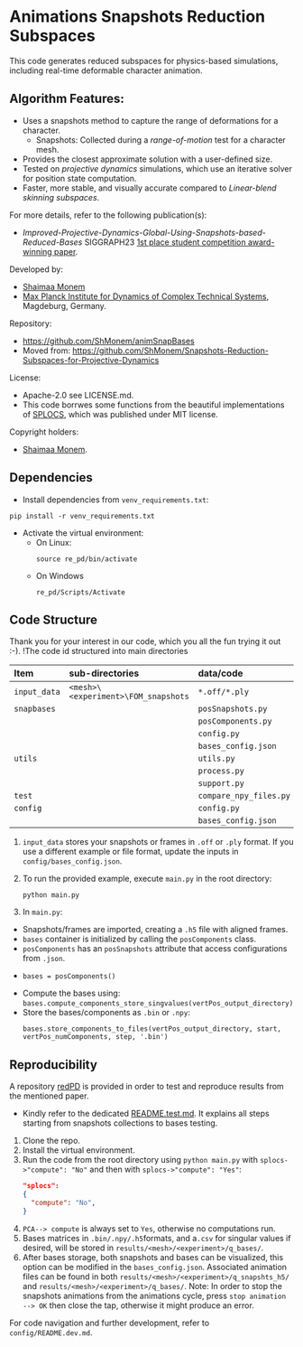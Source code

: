 # Animations Snapshots Reduction Subspaces

This code generates reduced subspaces for physics-based simulations, including real-time deformable character animation.

## Algorithm Features:
- Uses a snapshots method to capture the range of deformations for a character.
  - Snapshots: Collected during a *range-of-motion* test for a character mesh.
- Provides the closest approximate solution with a user-defined size.
- Tested on *projective dynamics* simulations, which use an iterative solver for position state computation.
- Faster, more stable, and visually accurate compared to *Linear-blend skinning subspaces*.

For more details, refer to the following publication(s):
- *Improved-Projective-Dynamics-Global-Using-Snapshots-based-Reduced-Bases* SIGGRAPH23 [1st place student competition award-winning paper](https://dl.acm.org/doi/10.1145/3588028.3603665).

Developed by:
- [Shaimaa Monem](https://orcid.org/0009-0008-4038-3452)
- [Max Planck Institute for Dynamics of Complex Technical Systems](https://www.mpi-magdeburg.mpg.de/2316/en), Magdeburg, Germany.

Repository:
- https://github.com/ShMonem/animSnapBases
- Moved from: https://github.com/ShMonem/Snapshots-Reduction-Subspaces-for-Projective-Dynamics

License:
- Apache-2.0 see LICENSE.md.
- This code borrwes some functions from the beautiful implementations of [SPLOCS](https://github.com/tneumann/splocs), which was published under MIT license.

Copyright holders:
- [Shaimaa Monem](https://orcid.org/0009-0008-4038-3452).

## Dependencies
- Install dependencies from `venv_requirements.txt`:
````commandline
pip install -r venv_requirements.txt 
````
- Activate the virtual environment:
  - On Linux:
    ````commandline
    source re_pd/bin/activate
    ````
  - On Windows
    ````commandline
    re_pd/Scripts/Activate
    ````

## Code Structure
Thank you for your interest in our code, which you all the fun trying it out :-). !The code id structured into main directories

| Item         | sub-directories                       | data/code                |
|:-------------|:--------------------------------------|:-------------------------|
| `input_data` | ``<mesh>\<experiment>\FOM_snapshots`` | ``*.off/*.ply``          |
| `snapbases`  |                                       | ``posSnapshots.py``      |
|              |                                       | ``posComponents.py``     |
|              |                                       | ``config.py ``           |
|              |                                       | ``bases_config.json``    |
| ``utils``    |                                       | ``utils.py``             |
|              |                                       | ``process.py``           |
|              |                                       | ``support.py``           |
| ``test``     |                                       | ``compare_npy_files.py`` |
| ``config``   |                                       | ``config.py``            |
|              |                                       | ``bases_config.json``    |

1. `input_data` stores your snapshots or frames in `.off` or `.ply` format. If you use a different example or file format, update the inputs in `config/bases_config.json`.

2. To run the provided example, execute `main.py` in the root directory:
	```
 	python main.py
	```
3. In `main.py`:
  - Snapshots/frames are imported, creating a `.h5` file with aligned frames.
  - `bases` container is initialized by calling the `posComponents` class.
  - `posComponents` has an `posSnapshots` attribute that access configurations from `.json`.
  - ```
	bases = posComponents()
    ```
  -  Compute the bases using:
    ```
	bases.compute_components_store_singvalues(vertPos_output_directory)
    ```
  - Store the bases/components as `.bin` or `.npy`:
    ```
	bases.store_components_to_files(vertPos_output_directory, start, vertPos_numComponents, step, '.bin')
    ```

## Reproducibility

A repository [redPD](https://github.com/ShMonem/redPD) is provided in order to test and reproduce results from the mentioned paper.  
  - Kindly refer to the dedicated [README.test.md](https://github.com/ShMonem/redPD/blob/main/README.test.md). It explains all steps starting from snapshots collections to bases testing.

1. Clone the repo.
2. Install the virtual environment.
3. Run the code from the root directory using `python main.py` with `splocs->"compute": "No"` and then with `splocs->"compute": "Yes"`:
    ```json
    "splocs":
    {
      "compute": "No",
    }
    ```
4. ``PCA--> compute`` is always set to ``Yes``, otherwise no computations run. 
5. Bases matrices in `.bin/.npy/.h5`formats, and a`.csv` for singular values if desired, will be stored in `results/<mesh>/<experiment>/q_bases/`.
6. After bases storage, both snapshots and bases can be visualized, this option can be modified in the ``bases_config.json``. Associated animation files can be found in both `results/<mesh>/<experiment>/q_snapshts_h5/` and `results/<mesh>/<experiment>/q_bases/`.
    Note: In order to stop the snapshots animations from the animations cycle, press ``stop animation --> OK`` then close the tap, otherwise it might produce an error.

For code navigation and further development, refer to ``config/README.dev.md``.
